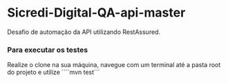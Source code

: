 # Sicredi-Digital-QA-api-master
Desafio de automação da API utilizando RestAssured. 

### Para executar os testes

Realize o clone na sua máquina, navegue com um terminal até a pasta root do projeto e utilize ´´´´mvn test´´´
